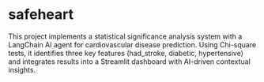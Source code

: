 # safeheart
This project implements a statistical significance analysis system with a LangChain AI agent for cardiovascular disease prediction. Using Chi-square tests, it identifies three key features (had_stroke, diabetic, hypertensive) and integrates results into a Streamlit dashboard with AI-driven contextual insights.
